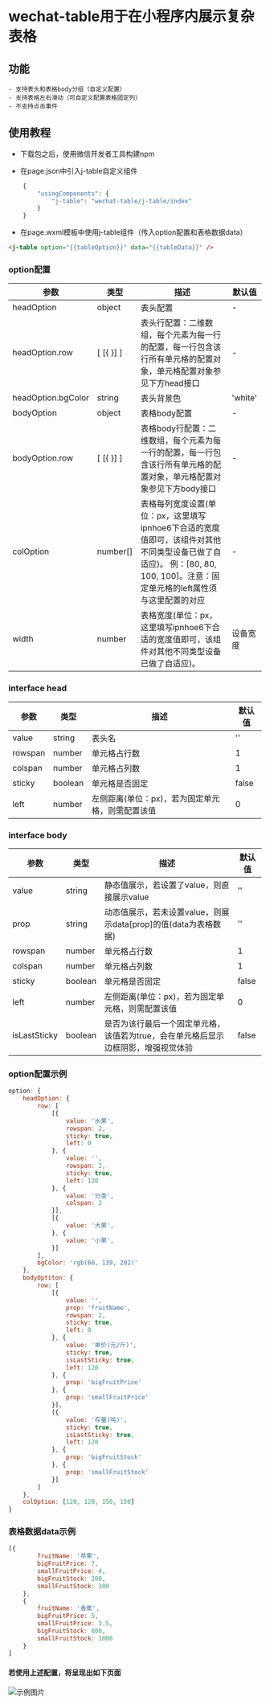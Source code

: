# wechat-table用于在小程序内展示复杂表格

## 功能

    - 支持表头和表格body分组（自定义配置）
    - 支持表格左右滑动（可自定义配置表格固定列）
    - 不支持点击事件

## 使用教程

* 下载包之后，使用微信开发者工具构建npm

* 在page.json中引入j-table自定义组件

``` js
    {
        "usingComponents": {
            "j-table": "wechat-table/j-table/index"
        }
    }
```

* 在page.wxml模板中使用j-table组件（传入option配置和表格数据data）

``` html
<j-table option="{{tableOption}}" data="{{tableData}}" />
```

### option配置

| 参数 | 类型 | 描述 | 默认值 |
|-----|-----|-----|-------|
| headOption | object  | 表头配置   | -     |
| headOption.row | [ [{ }] ]  | 表头行配置：二维数组，每个元素为每一行的配置，每一行包含该行所有单元格的配置对象，单元格配置对象参见下方head接口   | -     |
| headOption.bgColor | string  | 表头背景色   | 'white'     |
| bodyOption | object  | 表格body配置   | -     |
| bodyOption.row | [ [{ }] ]  | 表格body行配置：二维数组，每个元素为每一行的配置，每一行包含该行所有单元格的配置对象，单元格配置对象参见下方body接口   | -     |
| colOption | number[]  | 表格每列宽度设置(单位：px，这里填写ipnhoe6下合适的宽度值即可，该组件对其他不同类型设备已做了自适应)。 例：[80, 80, 100, 100]。注意：固定单元格的left属性须与这里配置的对应   | -     |
| width | number  | 表格宽度(单位：px，这里填写ipnhoe6下合适的宽度值即可，该组件对其他不同类型设备已做了自适应)。 | 设备宽度     |

### interface head

| 参数 | 类型 | 描述 | 默认值 |
|-----|-----|-----|-------|
| value | string  | 表头名   | ''     |
| rowspan | number  | 单元格占行数  |   1  |
| colspan| number  | 单元格占列数   | 1  |
| sticky| boolean  | 单元格是否固定  | false  |
| left| number  |  左侧距离(单位：px)，若为固定单元格，则需配置该值  | 0  |

### interface body

| 参数 | 类型 | 描述 | 默认值 |
|-----|-----|-----|-------|
| value | string  | 静态值展示，若设置了value，则直接展示value   | ''     |
| prop| string  | 动态值展示，若未设置value，则展示data[prop]的值(data为表格数据)   | ''     |
| rowspan | number  | 单元格占行数  |   1  |
| colspan| number  | 单元格占列数   | 1  |
| sticky| boolean  | 单元格是否固定  | false  |
| left| number  |  左侧距离(单位：px)，若为固定单元格，则需配置该值  | 0  |
| isLastSticky| boolean  | 是否为该行最后一个固定单元格，该值若为true，会在单元格后显示边框阴影，增强视觉体验  | false  |

### option配置示例

``` js
option: {
    headOption: {
        row: [
            [{
                value: '水果',
                rowspan: 2,
                sticky: true,
                left: 0
            }, {
                value: '',
                rowspan: 2,
                sticky: true,
                left: 120
            }, {
                value: '分类',
                colspan: 2
            }],
            [{
                value: '大果',
            }, {
                value: '小果',
            }]
        ],
        bgColor: 'rgb(66, 139, 202)'
    },
    bodyOptiton: {
        row: [
            [{
                value: '',
                prop: 'fruitName',
                rowspan: 2,
                sticky: true,
                left: 0
            }, {
                value: '单价(元/斤)',
                sticky: true,
                isLastSticky: true,
                left: 120
            }, {
                prop: 'bigFruitPrice'
            }, {
                prop: 'smallFruitPrice'
            }],
            [{
                value: '存量(吨)',
                sticky: true,
                isLastSticky: true,
                left: 120
            }, {
                prop: 'bigFruitStock'
            }, {
                prop: 'smallFruitStock'
            }]
        ]
    },
    colOption: [120, 120, 150, 150]
}
```

### 表格数据data示例

``` js
[{
        fruitName: '苹果',
        bigFruitPrice: 7,
        smallFruitPrice: 4,
        bigFruitStock: 200,
        smallFruitStock: 300
    },
    {
        fruitName: '香蕉',
        bigFruitPrice: 5,
        smallFruitPrice: 3.5,
        bigFruitStock: 600,
        smallFruitStock: 1000
    }
]
```

#### 若使用上述配置，将呈现出如下页面

![示例图片](./images/j-table-example.jpg)
